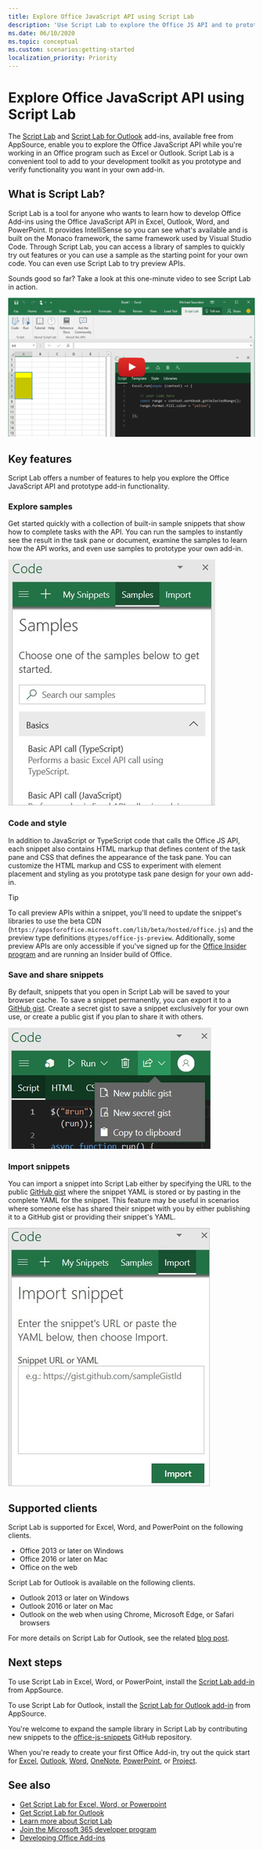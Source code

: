 ```yaml
---
title: Explore Office JavaScript API using Script Lab
description: 'Use Script Lab to explore the Office JS API and to prototype functionality.'
ms.date: 06/10/2020
ms.topic: conceptual
ms.custom: scenarios:getting-started
localization_priority: Priority
---
```


# Explore Office JavaScript API using Script Lab

The [Script Lab](https://appsource.microsoft.com/product/office/WA104380862) and [Script Lab for Outlook](https://appsource.microsoft.com/product/office/WA200001603) add-ins, available free from AppSource, enable you to explore the Office JavaScript API while you're working in an Office program such as Excel or Outlook. Script Lab is a convenient tool to add to your development toolkit as you prototype and verify functionality you want in your own add-in.

## What is Script Lab?

Script Lab is a tool for anyone who wants to learn how to develop Office Add-ins using the Office JavaScript API in Excel, Outlook, Word, and PowerPoint. It provides IntelliSense so you can see what's available and is built on the Monaco framework, the same framework used by Visual Studio Code. Through Script Lab, you can access a library of samples to quickly try out features or you can use a sample as the starting point for your own code. You can even use Script Lab to try preview APIs.

Sounds good so far? Take a look at this one-minute video to see Script Lab in action.

[![Preview video showing Script Lab running in Excel, Word, and PowerPoint.](../images/screenshot-wide-youtube.png 'Script Lab preview video')](https://aka.ms/scriptlabvideo)

## Key features

Script Lab offers a number of features to help you explore the Office JavaScript API and prototype add-in functionality.

### Explore samples

Get started quickly with a collection of built-in sample snippets that show how to complete tasks with the API. You can run the samples to instantly see the result in the task pane or document, examine the samples to learn how the API works, and even use samples to prototype your own add-in.

![Samples](../images/script-lab-samples.jpg)

### Code and style

In addition to JavaScript or TypeScript code that calls the Office JS API, each snippet also contains HTML markup that defines content of the task pane and CSS that defines the appearance of the task pane. You can customize the HTML markup and CSS to experiment with element placement and styling as you prototype task pane design for your own add-in.

> [!TIP]
> To call preview APIs within a snippet, you'll need to update the snippet's libraries to use the beta CDN (`https://appsforoffice.microsoft.com/lib/beta/hosted/office.js`) and the preview type definitions `@types/office-js-preview`. Additionally, some preview APIs are only accessible if you've signed up for the [Office Insider program](https://insider.office.com) and are running an Insider build of Office.

### Save and share snippets

By default, snippets that you open in Script Lab will be saved to your browser cache. To save a snippet permanently, you can export it to a [GitHub gist](https://gist.github.com). Create a secret gist to save a snippet exclusively for your own use, or create a public gist if you plan to share it with others.

![Sharing options](../images/script-lab-share.jpg)

### Import snippets

You can import a snippet into Script Lab either by specifying the URL to the public [GitHub gist](https://gist.github.com) where the snippet YAML is stored or by pasting in the complete YAML for the snippet. This feature may be useful in scenarios where someone else has shared their snippet with you by either publishing it to a GitHub gist or providing their snippet's YAML.

![Import snippet option](../images/script-lab-import-snippet.jpg)

## Supported clients

Script Lab is supported for Excel, Word, and PowerPoint on the following clients.

- Office 2013 or later on Windows
- Office 2016 or later on Mac
- Office on the web

Script Lab for Outlook is available on the following clients.

- Outlook 2013 or later on Windows
- Outlook 2016 or later on Mac
- Outlook on the web when using Chrome, Microsoft Edge, or Safari browsers

For more details on Script Lab for Outlook, see the related [blog post](https://developer.microsoft.com/outlook/blogs/script-lab-now-supports-outlook/).

## Next steps

To use Script Lab in Excel, Word, or PowerPoint, install the [Script Lab add-in](https://appsource.microsoft.com/product/office/WA104380862) from AppSource. 

To use Script Lab for Outlook, install the [Script Lab for Outlook add-in](https://appsource.microsoft.com/product/office/wa200001603) from AppSource.

You're welcome to expand the sample library in Script Lab by contributing new snippets to the [office-js-snippets](https://github.com/OfficeDev/office-js-snippets#office-js-snippets) GitHub repository.

When you're ready to create your first Office Add-in, try out the quick start for [Excel](../quickstarts/excel-quickstart-jquery.md), [Outlook](../quickstarts/outlook-quickstart.md), [Word](../quickstarts/word-quickstart.md), [OneNote](../quickstarts/onenote-quickstart.md), [PowerPoint](../quickstarts/powerpoint-quickstart.md), or [Project](../quickstarts/project-quickstart.md).

## See also

- [Get Script Lab for Excel, Word, or Powerpoint](https://appsource.microsoft.com/product/office/WA104380862)
- [Get Script Lab for Outlook](https://appsource.microsoft.com/product/office/wa200001603)
- [Learn more about Script Lab](https://github.com/OfficeDev/script-lab#script-lab-a-microsoft-garage-project)
- [Join the Microsoft 365 developer program](https://developer.microsoft.com/office/dev-program)
- [Developing Office Add-ins](../develop/develop-overview.md)
